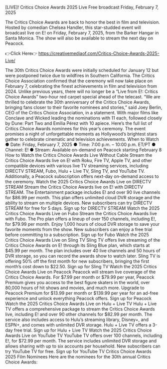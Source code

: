 [LIVE]! Critics Choice Awards 2025 Live Free broadcast Friday, February 7, 2025

The Critics Choice Awards are back to honor the best in film and television. Hosted by
comedian Chelsea Handler, this star-studded event will broadcast live on E! on Friday,
February 7, 2025, from the Barker Hangar in Santa Monica. The show will also be
available to stream the next day on Peacock.


👉Click Here👉 https://creativemediaof.com/Critics-Choice-Awards-2025-Live/



The 30th Critics Choice Awards were initially scheduled for January 12 but were
postponed twice due to wildfires in Southern California. The Critics Choice Association
confirmed that the ceremony will now take place on February 7, celebrating the finest
achievements in film and television from 2024.
Unlike previous years, there will no longer be a “Live from E!: Critics Choice Awards”
two-hour red carpet special ahead of the telecast.
“We are thrilled to celebrate the 30th anniversary of the Critics Choice Awards, bringing
fans closer to their favorite nominees and stories,” said Joey Berlin, CEO of the Critics
Choice Association, in a statement.
With major films like Conclave and Wicked leading the nominations with 11 each,
followed closely by Dune: Part Two and Emilia Pérez with 10 apiece. Here’s the full list of
Critics Choice Awards nominees for this year’s ceremony. The event promises a night of
unforgettable moments as Hollywood’s brightest stars gather to celebrate cinematic
and television achievements.
When to Watch
● Date: Friday, February 7, 2025
● Time: 7:00 p.m. – 10:00 p.m. ET/PT
● Channel: E!
● Stream: Available on-demand on Peacock starting February 8
How to Watch the Critics Choice Awards Live Without Cable
Stream the Critics Choice Awards live on E! with Roku, Fire TV, Apple TV, and other
compatible devices with various live TV streaming services, including DIRECTV
STREAM, Fubo, Hulu + Live TV, Sling TV, and YouTube TV.
Additionally, a Peacock subscription offers next-day on-demand access to the
ceremony.
Watch the 2025 Critics Choice Awards Live on DIRECTV STREAM
Stream the Critics Choice Awards live on E! with DIRECTV STREAM. The Entertainment
package includes E! and over 90 live channels for $86.99 per month. This plan offers
unlimited cloud DVR storage and the ability to stream on multiple devices.
New subscribers can try DIRECTV STREAM for free for 5 days.
Sign up for DIRECTV STREAM
Watch the 2025 Critics Choice Awards Live on Fubo
Stream the Critics Choice Awards live with Fubo. The Pro plan offers a lineup of over
150 channels, including E!, for $79.99 per month. Enjoy 1,000 hours of cloud DVR
storage to save your favorite moments from the show.
New subscribers can enjoy a free trial before committing to a subscription.
Sign up for Fubo
Watch the 2025 Critics Choice Awards Live on Sling TV
Sling TV offers live streaming of the Critics Choice Awards on E! through its Sling Blue
plan, which starts at $45.99 per month. The plan includes over 40 live channels and 50
hours of DVR storage, so you can record the awards show to watch later.
Sling TV is offering 50% off the first month for new subscribers, bringing the first
month’s cost down to $22.50.
Sign up for Sling TV
Watch the 2025 Critics Choice Awards Live on Peacock
Peacock will stream live coverage of the Critics Choice Awards. For $7.99 per month or
$79.99 per year, Peacock Premium gives you access to the best figure skaters in the
world, over 80,000 hours of hit shows and movies, and much more. Upgrade to Peacock
Premium for $13.99 per month or $139.99 per year for an ad-free experience and unlock
everything Peacock offers.
Sign up for Peacock
Watch the 2025 Critics Choice Awards Live on Hulu + Live TV
Hulu + Live TV offers a comprehensive package to stream the Critics Choice Awards
live, including E! and over 90 other channels for $82.99 per month. The service also
includes access to Hulu’s streaming library, Disney+, and ESPN+, and comes with
unlimited DVR storage.
Hulu + Live TV offers a 3-day free trial.
Sign up for Hulu + Live TV
Watch the 2025 Critics Choice Awards Live on YouTube TV
YouTube TV offers over 100 channels, including E!, for $72.99 per month. The service
includes unlimited DVR storage and allows sharing with up to six accounts per
household.
New subscribers can try YouTube TV for free.
Sign up for YouTube TV
Critics Choice Awards 2025 Film Nominees
Here are the nominees for the 30th annual Critics Choice Awards:
